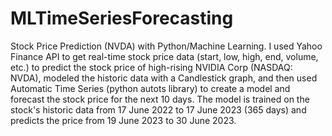 # MLTimeSeriesForecasting
Stock Price Prediction (NVDA) with Python/Machine Learning. I used Yahoo Finance API to get real-time stock price data (start, low, high, end, volume, etc.) to predict the stock price of high-rising NVIDIA Corp (NASDAQ: NVDA), modeled the historic data with a Candlestick graph, and then used Automatic Time Series (python autots library) to create a model and forecast the stock price for the next 10 days. The model is trained on the stock's historic data from 17 June 2022 to 17 June 2023 (365 days) and predicts the price from 19 June 2023 to 30 June 2023. 

